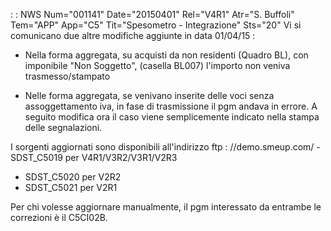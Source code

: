  :  : NWS Num="001141" Date="20150401" Rel="V4R1" Atr="S. Buffoli" Tem="APP" App="C5" Tit="Spesometro - Integrazione" Sts="20"
Vi si comunicano due altre modifiche aggiunte in data 01/04/15 : 

-  Nella forma aggregata, su acquisti da non residenti (Quadro BL), con imponibile "Non Soggetto", (casella BL007) l'importo non veniva trasmesso/stampato

-  Nelle forma aggregata, se venivano inserite delle voci senza assoggettamento iva, in fase di trasmissione il pgm andava in errore. A seguito modifica ora il caso viene semplicemente indicato nella stampa delle segnalazioni.

I sorgenti aggiornati sono disponibili all'indirizzo ftp : //demo.smeup.com/ -  SDST_C5019 per V4R1/V3R2/V3R1/V2R3
-  SDST_C5020 per V2R2
-  SDST_C5021 per V2R1

Per chi volesse aggiornare manualmente, il pgm interessato da entrambe le correzioni è il C5CI02B.


